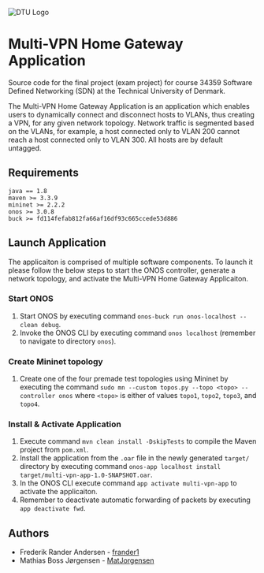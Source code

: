 ![DTU Logo](https://images.squarespace-cdn.com/content/5b052242506fbe7ea6c0969c/1539868936426-869NHDYJ3T0P9JJE2G5J/DTU_Logo_Corporate_Red_RGB.png?format=1500w&content-type=image%2Fpng)

# Multi-VPN Home Gateway Application
Source code for the final project (exam project) for course 34359 Software Defined Networking (SDN) at the Technical University of Denmark.

The Multi-VPN Home Gateway Application is an application which enables users to dynamically connect and disconnect hosts to VLANs, thus creating a VPN, for any given network topology. Network traffic is segmented based on the VLANs, for example, a host connected only to VLAN 200 cannot reach a host connected only to VLAN 300. All hosts are by default untagged. 

## Requirements
```
java == 1.8
maven >= 3.3.9
mininet >= 2.2.2
onos >= 3.0.8
buck >= fd114fefab812fa66af16df93c665ccede53d886
```

## Launch Application
The applicaiton is comprised of multiple software components. To launch it please follow the below steps to start the ONOS controller, generate a network topology, and activate the Multi-VPN Home Gateway Applicaiton. 
### Start ONOS
1. Start ONOS by executing command  `onos-buck run onos-localhost -- clean debug`.
2. Invoke the ONOS CLI by executing command `onos localhost` (remember to navigate to directory `onos`).
### Create Mininet topology
1. Create one of the four premade test topologies using Mininet by executing the command `sudo mn --custom topos.py --topo <topo> --controller onos` where `<topo>` is either of values `topo1`, `topo2`, `topo3`, and `topo4`.
### Install & Activate Application
1. Execute command `mvn clean install -DskipTests` to compile the Maven project from `pom.xml`.
2. Install the application from the `.oar` file in the newly generated `target/` directory by executing command `onos-app localhost install target/multi-vpn-app-1.0-SNAPSHOT.oar`.
3. In the ONOS CLI execute command `app activate multi-vpn-app` to activate the applicaiton.
4. Remember to deactivate automatic forwarding of packets by executing `app deactivate fwd`.

## Authors
* Frederik Rander Andersen - [frander1](https://github.com/frander1)
* Mathias Boss Jørgensen - [MatJorgensen](https://github.com/MatJorgensen)

